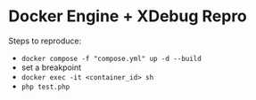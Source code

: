 # Docker Engine + XDebug Repro

Steps to reproduce: 

- `docker compose -f "compose.yml" up -d --build`
- set a breakpoint
- `docker exec -it <container_id> sh`
- `php test.php`